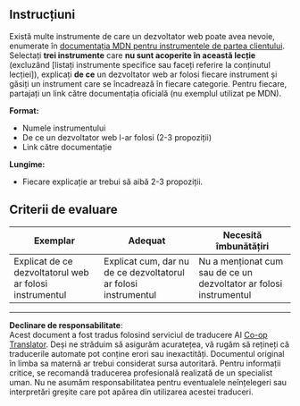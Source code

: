 <!--
CO_OP_TRANSLATOR_METADATA:
{
  "original_hash": "9e2f84e351a6fcb44bfc4066d98525f0",
  "translation_date": "2025-10-03T10:45:42+00:00",
  "source_file": "1-getting-started-lessons/1-intro-to-programming-languages/assignment.md",
  "language_code": "ro"
}
-->
## Instrucțiuni

Există multe instrumente de care un dezvoltator web poate avea nevoie, enumerate în [documentația MDN pentru instrumentele de partea clientului](https://developer.mozilla.org/docs/Learn/Tools_and_testing/Understanding_client-side_tools/Overview). Selectați **trei instrumente** care **nu sunt acoperite în această lecție** (excluzând [listați instrumente specifice sau faceți referire la conținutul lecției]), explicați **de ce** un dezvoltator web ar folosi fiecare instrument și găsiți un instrument care se încadrează în fiecare categorie. Pentru fiecare, partajați un link către documentația oficială (nu exemplul utilizat pe MDN).

**Format:**  
- Numele instrumentului  
- De ce un dezvoltator web l-ar folosi (2-3 propoziții)  
- Link către documentație

**Lungime:**  
- Fiecare explicație ar trebui să aibă 2-3 propoziții.

## Criterii de evaluare

Exemplar | Adequat | Necesită îmbunătățiri
--- | --- | -- |
Explicat de ce dezvoltatorul web ar folosi instrumentul | Explicat cum, dar nu de ce dezvoltatorul ar folosi instrumentul | Nu a menționat cum sau de ce un dezvoltator ar folosi instrumentul  |

---

**Declinare de responsabilitate**:  
Acest document a fost tradus folosind serviciul de traducere AI [Co-op Translator](https://github.com/Azure/co-op-translator). Deși ne străduim să asigurăm acuratețea, vă rugăm să rețineți că traducerile automate pot conține erori sau inexactități. Documentul original în limba sa maternă ar trebui considerat sursa autoritară. Pentru informații critice, se recomandă traducerea profesională realizată de un specialist uman. Nu ne asumăm responsabilitatea pentru eventualele neînțelegeri sau interpretări greșite care pot apărea din utilizarea acestei traduceri.